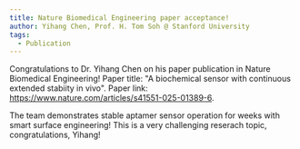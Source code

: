 ```yaml
---
title: Nature Biomedical Engineering paper acceptance!
author: Yihang Chen, Prof. H. Tom Soh @ Stanford University
tags:    
  - Publication
---
```

Congratulations to Dr. Yihang Chen on his paper publication in Nature Biomedical Engineering! Paper title: "A biochemical sensor with continuous extended stabiity in vivo". Paper link: https://www.nature.com/articles/s41551-025-01389-6. 

The team demonstrates stable aptamer sensor operation for weeks with smart surface engineering! This is a very challenging reserach topic, congratulations, Yihang! 

